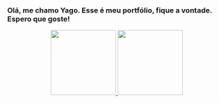 ### Olá, me chamo Yago. Esse é meu portfólio, fique a vontade. Espero que goste!

<div align="center">
  <a href="https://github.com/yagoaguiarmelo">
  <img height="150em" src="https://github-readme-stats.vercel.app/api?username=yagoaguiarmelo&show_icons=true&theme=tokyonight&include_all_commits=true&count_private=true"/>
  <img height="150em" src="https://github-readme-stats.vercel.app/api/top-langs/?username=yagoaguiarmelo&layout=compact&langs_count=7&theme=tokyonight"/>
</div>

<!--
**yagoaguiarmelo/yagoaguiarmelo** is a ✨ _special_ ✨ repository because its `README.md` (this file) appears on your GitHub profile.

Here are some ideas to get you started:

- 🔭 I’m currently working on ...
- 🌱 I’m currently learning ...
- 👯 I’m looking to collaborate on ...
- 🤔 I’m looking for help with ...
- 💬 Ask me about ...
- 📫 How to reach me: ...
- 😄 Pronouns: ...
- ⚡ Fun fact: ...
-->
